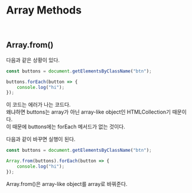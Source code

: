 # Array Methods

<br>

## Array.from()
다음과 같은 상황이 있다.

```javascript
const buttons = document.getElementsByClassName("btn");

buttons.forEach(button => { 
    console.log("hi");
});
```

이 코드는 에러가 나는 코드다. <br> 
왜냐하면 buttons는 array가 아닌 array-like object인 HTMLCollection기 때문이다. <br>
이 때문에 buttons에는 forEach 메서드가 없는 것이다.

다음과 같이 바꾸면 실행이 된다.

```javascript
const buttons = document.getElementsByClassName("btn");

Array.from(buttons).forEach(button => { 
    console.log("hi");
});
```

Array.from()은 array-like object를 array로 바꿔준다.